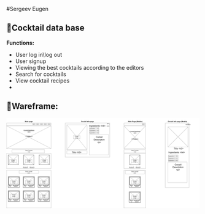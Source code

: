 #Sergeev Eugen
## 🔻**Cocktail data base**

**Functions:**
* User log in\log out
* User signup
* Viewing the best cocktails according to the editors
* Search for cocktails
* View cocktail recipes
* 
## 🔻**Wareframe:**

![Image alt](https://github.com/evilgeniy/mdkursa4/blob/master/Wireframe.png)

